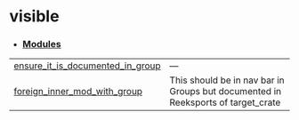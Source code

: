 
# visible

- ### [Modules](./visible-modules.md)

| | |
|:---|:---|
| [ensure_it_is_documented_in_group](./foreign_package-mod_with_group_item-ensure_it_is_documented_in_group.md) | — |
| [foreign_inner_mod_with_group](./foreign_package-foreign_module-foreign_inner_mod_with_group.md) | This should be in nav bar in Groups but documented in Reeksports of target_crate |
